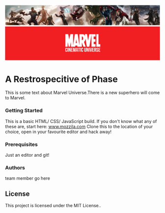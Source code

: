 ![All about images](images/marvel_banner.png "The MCU")


# A Restrospecitive of Phase 
This is some text about Marvel Universe.There is a new superhero will come to Marvel.

### Getting Started
This is a basic HTML/ CSS/ JavaScript build. If you don't know what any of these are, start here: www.mozzila.com 
Clone this to the location of your choice, open in your favourite editor and hack away!
### Prerequisites
Just an editor and git!

### Authors
team member go here
## License
This project is licensed under the MIT License..